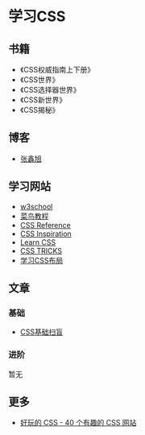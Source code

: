 # 学习CSS

## 书籍
- 《CSS权威指南上下册》
- 《CSS世界》
- 《CSS选择器世界》
- 《CSS新世界》
- 《CSS揭秘》

## 博客

- [张鑫旭](https://www.zhangxinxu.com/wordpress/)

## 学习网站

- [w3school](https://www.w3schools.com/cssref/default.asp)
- [菜鸟教程](https://www.runoob.com/css/css-tutorial.html)
- [CSS Reference](https://cssreference.io/)
- [CSS Inspiration](https://chokcoco.github.io/CSS-Inspiration/#/)
- [Learn CSS](https://web.dev/learn/css/)
- [CSS TRICKS](https://css-tricks.com/)
- [学习CSS布局](https://zh.learnlayout.com/)

## 文章

### 基础

- [CSS基础扫盲](../../docs/css.md)

### 进阶

暂无

## 更多

- [好玩的 CSS - 40 个有趣的 CSS 网站](https://juejin.cn/post/6982363593241002014#heading-1)
